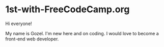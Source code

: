 # 1st-with-FreeCodeCamp.org

Hi everyone!

My name is Gozel.
I'm new here and on coding. I would love to become a front-end web developer.
